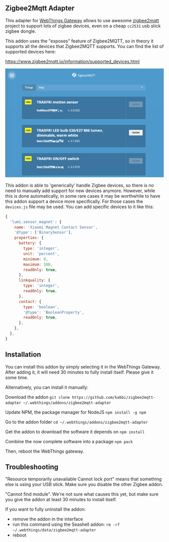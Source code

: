 Zigbee2Mqtt Adapter
-------------------

This adapter for [WebThings Gateway](https://webthings.io/gateway/) allows to use awesome [zigbee2mqtt](http://zigbee2mqtt.io/) project to support lots of zigbee devices, even on a cheap `cc2531` usb stick zigbee dongle.

This addon uses the "exposes" feature of Zigbee2MQTT, so in theory it supports all the devices that Zigbee2MQTT supports. You can find the list of supported devices here:

https://www.zigbee2mqtt.io/information/supported_devices.html

![WebhThings gateway Zigbee2Mqtt screenshot](https://github.com/kabbi/zigbee2mqtt-adapter/blob/master/zigbee2mqtt_screenshot.png?raw=true)


This addon is able to 'generically' handle Zigbee devices, so there is no need to manually add support for new devices anymore. However, while this is done automatically, in some rare cases it may be worthwhile to have this addon support a device more specifically. For those cases the `devices.js` file may be used. You can add specific devices to it like this:

```js
{
  'lumi.sensor_magnet': {
    name: 'Xiaomi Magnet Contact Sensor',
    '@type': ['BinarySensor'],
    properties: {
      battery: {
        type: 'integer',
        unit: 'percent',
        minimum: 0,
        maximum: 100,
        readOnly: true,
      },
      linkquality: {
        type: 'integer',
        readOnly: true,
      },
      contact: {
        type: 'boolean',
        '@type': 'BooleanProperty',
        readOnly: true,
      },
    },
  },
}
```


## Installation

You can install this addon by simply selecting it in the WebThings Gateway. After adding it, it will need 30 minutes to fully install itself. Please give it some time.


Alternatively, you can install it manually:

Download the addon
`git clone https://github.com/kabbi/zigbee2mqtt-adapter ~/.webthings/addons/zigbee2mqtt-adapter`

Update NPM, the package manager for NodeJS
`npm install -g npm`

Go to the addon folder
`cd ~/.webthings/addons/zigbee2mqtt-adapter`

Get the addon to download the software it depends on
`npm install`

Combine the now complete software into a package
`npm pack`

Then, reboot the WebThings gateway.

## Troubleshooting

"Resource temporarily unavailable Cannot lock port" means that something else is using your USB stick. Make sure you disable the other Zigbee addon.

"Cannot find module". We're not sure what causes this yet, but make sure you give the addon at least 30 minutes to install itself.

If you want to fully uninstall the addon:
- remove the addon in the interface
- run this command using the Seashell addon: `rm -rf ~/.webthings/data/zigbee2mqtt-adapter`
- reboot
